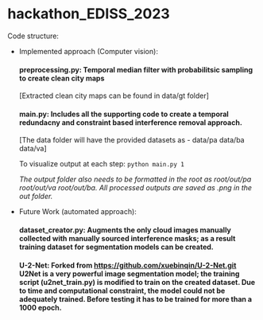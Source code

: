 # hackathon_EDISS_2023

Code structure:
 - Implemented approach (Computer vision):
     #### preprocessing.py: Temporal median filter with probabilitsic sampling to create clean city maps
     [Extracted clean city maps can be found in data/gt folder]
     
     #### main.py: Includes all the supporting code to create a temporal redundacny and constraint based interference removal approach.
     [The data folder will have the provided datasets as - data/pa data/ba data/va]
     
     To visualize output at each step: `python main.py 1`
     
     
     *The output folder also needs to be formatted in the root as root/out/pa root/out/va root/out/ba. All processed outputs are saved as .png in the out folder.*
 - Future Work (automated approach): 
     #### dataset_creator.py: Augments the only cloud images manually collected with manually sourced interference masks; as a result training dataset for segmentation models can be created.
     #### U-2-Net: Forked from https://github.com/xuebinqin/U-2-Net.git U2Net is a very powerful image segmentation model; the training script (u2net_train.py) is modified to train on the created dataset. Due to time and computational constraint, the model could not be adequately trained. Before testing it has to be trained for more than a 1000 epoch.
